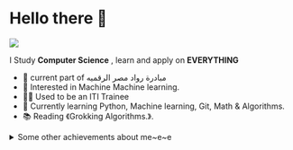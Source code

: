 # Hello there 👋

![](https://github.com/halfrost/halfrost/blob/master/icons/header_1.png)

I Study **Computer Science** , learn  and apply on **EVERYTHING**
* 💖 current part of مبادرة رواد مصر الرقميه
* 🧐   Interested in Machine Machine learning.
* 🏋‍♀   Used to be an ITI Trainee
* 🌱   Currently learning Python, Machine learning, Git, Math & Algorithms.
* 📚   Reading 《Grokking Algorithms.》.

<details>
  <summary>Some other achievements about me~e~e</summary>
  <br>

* 💖   Fifth place at Nasa Space Apps local Compitition 
* 🎉   Professional Membership of IEEE
  ## courses  
*   Stanford Machine learning Specialization  :)
*   Github course at Al-Madrasa
*   Toronto Universiy Python Programming Fundementals
*   ITI Java Development 

 
